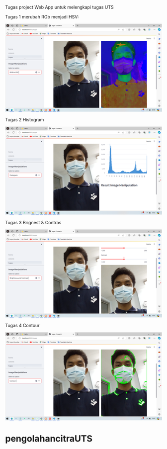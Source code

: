 Tugas project Web App untuk melengkapi tugas UTS

Tugas 1
merubah RGb menjadi HSV:

![img](img/RGB%20to%20HSV.png)

Tugas 2
Histogram

![img](img/Histogram.png)

Tugas 3
Brignest & Contras

![img](img/brignest%20%26%20Contras.png)

Tugas 4
Contour

![img](img/contur.png)
# pengolahancitraUTS
